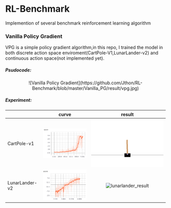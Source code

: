 # RL-Benchmark
Implemention of several benchmark reinforcement learning algorithm
### Vanilla Policy Gradient
VPG is a simple policy gradient algorithm,in this repo, I trained the model in both discrete 
action space enviroment(CartPole-V1,LunarLander-v2) and continuous action space(not implemented yet). <br>
##### Psudocode:
<center>![Vanilla Policy Gradient](https://github.com/Jthon/RL-Benchmark/blob/master/Vanilla_PG/result/vpg.jpg)</center>

##### Experiment:
||curve|result|
---|:--:|:--:|
CartPole-v1|![cartpole_curve](https://github.com/Jthon/RL-Benchmark/blob/master/Vanilla_PG/result/CartPole-v1/curve.jpg)|![cartpole_result](https://github.com/Jthon/RL-Benchmark/blob/master/Vanilla_PG/result/CartPole-v1/epi%3D1000.gif)|
LunarLander-v2|![lunarlander_curve](https://github.com/Jthon/RL-Benchmark/blob/master/Vanilla_PG/result/LunarLander-v2/curve.jpg)|![lunarlander_result](https://github.com/Jthon/RL-Benchmark/blob/master/Vanilla_PG/result/LunarLander-v2/epi%3D8900.gif)|



